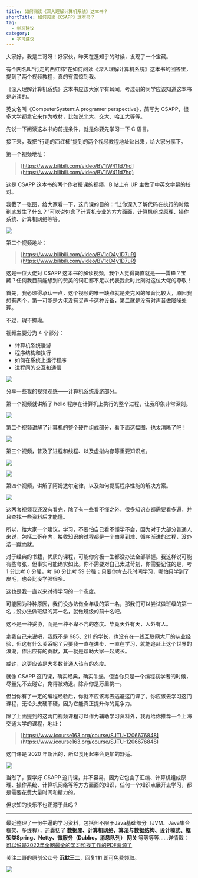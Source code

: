 ```yaml
---
title: 如何阅读《深入理解计算机系统》这本书？
shortTitle: 如何阅读《CSAPP》这本书？
tag:
  - 学习建议
category:
  - 学习建议
---
```



大家好，我是二哥呀！好家伙，昨天在逛知乎的时候，发现了一个宝藏。

有个网名叫“行走的西红柿”在如何阅读《深入理解计算机系统》这本书的回答里，提到了两个视频教程，真的有震惊到我。

《深入理解计算机系统》这本书应该大家早有耳闻，考过研的同学应该知道这本书是必读的。

英文名叫《ComputerSystem:A programer perspective》，简写为 CSAPP，很多大学都拿它来作为教材，比如说北大、交大、哈工大等等。

先说一下阅读这本书的前提条件，就是你要先学习一下 C 语言。

接下来，我把“行走的西红柿”提到的两个视频教程地址贴出来，给大家分享下。

第一个视频地址：

>[https://www.bilibili.com/video/BV1iW411d7hd](https://www.bilibili.com/video/BV1iW411d7hd)

这是 CSAPP 这本书的两个作者授课的视频，B 站上有 UP 主做了中英文字幕的校对。

我截了一张图，给大家看一下，这门课的目的：“让你深入了解代码在执行的时候到底发生了什么？”可以说包含了计算机专业的方方面面，计算机组成原理、操作系统、计算机网络等等。


![](https://cdn.tobebetterjavaer.com/tobebetterjavaer/images/xuexijianyi/read-csapp-eb4daee0-0de3-4f7f-8b7b-6892dba3305d.png)


第二个视频地址：

>[https://www.bilibili.com/video/BV1cD4y1D7uR](https://www.bilibili.com/video/BV1cD4y1D7uR)

这是一位大佬对 CSAPP 这本书的解读视频，我个人觉得简直就是——雷锋？宝藏？任何我目前能想到的赞美的词汇都不足以代表我此时此刻对这位大佬的尊敬！

首先，我必须得承认一点，这个视频的唯一缺点就是麦克风的噪音比较大，原因我想有两个，第一可能是大佬没有买声卡这种设备，第二就是没有对声音做降噪处理。

不过，瑕不掩瑜。

视频主要分为 4 个部分：

- 计算机系统漫游
- 程序结构和执行
- 如何在系统上运行程序
- 进程间的交互和通信


![](https://cdn.tobebetterjavaer.com/tobebetterjavaer/images/xuexijianyi/read-csapp-3f838b31-1551-438b-8f44-d4a2b5ab27dd.png)


分享一些我的视频观感——计算机系统漫游部分。

第一个视频就讲解了 hello 程序在计算机上执行的整个过程，让我印象非常深刻。



![](https://cdn.tobebetterjavaer.com/tobebetterjavaer/images/xuexijianyi/read-csapp-9967518e-7807-4d84-a774-bc6eb5f44229.png)


第二个视频讲解了计算机的整个硬件组成部分，看下面这幅图，也太清晰了吧！


![](https://cdn.tobebetterjavaer.com/tobebetterjavaer/images/xuexijianyi/read-csapp-2bc0b332-7039-4978-86fa-f33701afb0e1.png)


第三个视频，普及了进程和线程、以及虚拟内存等重要知识点。


![](https://cdn.tobebetterjavaer.com/tobebetterjavaer/images/xuexijianyi/read-csapp-7b171f32-4418-4ba2-84ef-fe55881a1874.png)


![](https://cdn.tobebetterjavaer.com/tobebetterjavaer/images/xuexijianyi/read-csapp-298ded3a-e510-466e-809e-57a9a998ab80.png)



第四个视频，讲解了阿姆达尔定律，以及如何提高程序性能的解决方案。


![](https://cdn.tobebetterjavaer.com/tobebetterjavaer/images/xuexijianyi/read-csapp-fe228ea9-4317-4b19-881e-08972ff20c9e.png)


这两套视频我还没有看完，除了有一些看不懂之外，很多知识点都需要看多遍，并且查找一些资料后才能懂。

所以，给大家一个建议，学习，不要怕自己看不懂学不会，因为对于大部分普通人来说，包括二哥在内，接收知识的过程都是一个由易到难、循序渐进的过程，没办法一蹴而就。

对于经典的书籍，优质的课程，可能你穷极一生都没办法全部掌握。我这样说可能有些夸张，但事实可能确实如此。你不需要对自己太过苛刻，你需要记住的是，考 1 分比考 0 分强，考 60 分比考 59 分强；只要你肯去花时间学习，哪怕只学到了皮毛，也会比没学强很多。

这也是我一直以来对待学习的一个态度。

可能因为种种原因，我们没办法做全年级的第一名，那我们可以尝试做班级的第一名；没办法做班级的第一名，就做班级的前十名吧。

这不是一种妥协，而是一种不卑不亢的态度。毕竟天外有天，人外有人。

拿我自己来说吧，我既不是 985、211 的学长，也没有在一线互联网大厂的从业经验，但这有什么关系呢？只要我一直在进步，一直在学习，就能追赶上这个世界的浪潮，作出应有的贡献，其一就是帮助大家一起成长。

或许，这更应该是大多数普通人该有的态度。

就像 CSAPP 这门课，确实经典，确实牛逼，但当你只是一个编程初学者的时候，尽量先不去碰它，免得被劝退。除非你是万里挑一。

但当你有了一定的编程经验后，你就不应该再去逃避这门课了。你应该去学习这门课程，无论头皮硬不硬，因为它能真正提升你的竞争力。

除了上面提到的这两门视频课程可以作为辅助学习资料外，我再给你推荐一个上海交通大学的课程，地址：

>[https://www.icourse163.org/course/SJTU-1206676848](https://www.icourse163.org/course/SJTU-1206676848)

这门课是 2020 年新出的，所以食用起来会更加的舒适。

![](https://cdn.tobebetterjavaer.com/tobebetterjavaer/images/xuexijianyi/read-csapp-5a759059-81da-4814-881c-5b58fb168de8.png)


当然了，要学好 CSAPP 这门课，并不容易，因为它包含了汇编、计算机组成原理、操作系统、计算机网络等等方方面面的知识，任何一个知识点展开去学习，都是需要花费大量时间和精力的。

但求知的快乐不也正源于此吗？

----

最近整理了一份牛逼的学习资料，包括但不限于Java基础部分（JVM、Java集合框架、多线程），还囊括了 **数据库、计算机网络、算法与数据结构、设计模式、框架类Spring、Netty、微服务（Dubbo，消息队列） 网关** 等等等等……详情戳：[可以说是2022年全网最全的学习和找工作的PDF资源了](https://tobebetterjavaer.com/pdf/programmer-111.html)

关注二哥的原创公众号 **沉默王二**，回复**111** 即可免费领取。

![](https://cdn.tobebetterjavaer.com/tobebetterjavaer/images/xingbiaogongzhonghao.png)

